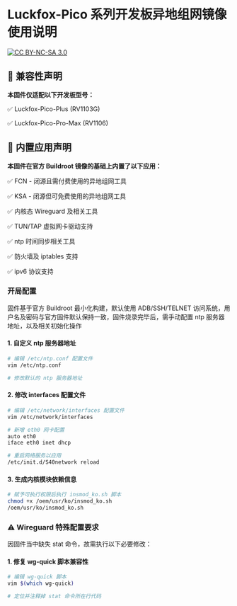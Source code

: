 # Luckfox-Pico 系列开发板异地组网镜像使用说明

[![CC BY-NC-SA 3.0](https://img.shields.io/badge/License-CC%20BY--NC--SA%203.0-lightgrey.svg)](https://creativecommons.org/licenses/by-nc-sa/3.0/)

## 🚨 兼容性声明
**本固件仅适配以下开发板型号：**

✅ Luckfox-Pico-Plus (RV1103G)

✅ Luckfox-Pico-Pro-Max (RV1106)

## 🚨 内置应用声明
**本固件在官方 Buildroot 镜像的基础上内置了以下应用：**

✅ FCN - 闭源且需付费使用的异地组网工具

✅ KSA - 闭源但可免费使用的异地组网工具

✅ 内核态 Wireguard 及相关工具

✅ TUN/TAP 虚拟网卡驱动支持

✅ ntp 时间同步相关工具

✅ 防火墙及 iptables 支持

✅ ipv6 协议支持

### 开局配置
固件基于官方 Buildroot 最小化构建，默认使用 ADB/SSH/TELNET 访问系统，用户名及密码与官方固件默认保持一致，固件烧录完毕后，需手动配置 ntp 服务器地址，以及相关初始化操作

#### 1. 自定义 ntp 服务器地址

```bash
# 编辑 /etc/ntp.conf 配置文件
vim /etc/ntp.conf

# 修改默认的 ntp 服务器地址
```

#### 2. 修改 interfaces 配置文件

```bash
# 编辑 /etc/network/interfaces 配置文件
vim /etc/network/interfaces

# 新增 eth0 网卡配置
auto eth0
iface eth0 inet dhcp

# 重启网络服务以应用
/etc/init.d/S40network reload
```

#### 3. 生成内核模块依赖信息

```bash
# 赋予可执行权限后执行 insmod_ko.sh 脚本
chmod +x /oem/usr/ko/insmod_ko.sh
/oem/usr/ko/insmod_ko.sh
```

### ⚠️ Wireguard 特殊配置要求
因固件当中缺失 stat 命令，故需执行以下必要修改：

#### 1. 修复 wg-quick 脚本兼容性

```bash
# 编辑 wg-quick 脚本
vim $(which wg-quick)

# 定位并注释掉 stat 命令所在行代码
```

